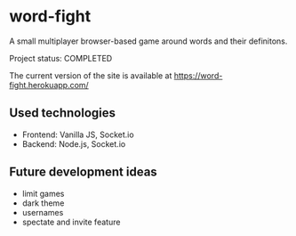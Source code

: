 # word-fight
A small multiplayer browser-based game around words and their definitons.

Project status: COMPLETED


The current version of the site is available at https://word-fight.herokuapp.com/

## Used technologies
- Frontend: Vanilla JS, Socket.io
- Backend: Node.js, Socket.io

## Future development ideas
- limit games
- dark theme
- usernames
- spectate and invite feature
